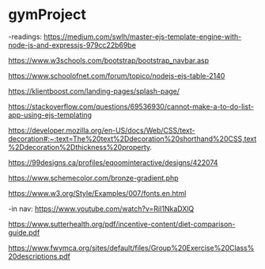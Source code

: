 # gymProject

-readings:
https://medium.com/swlh/master-ejs-template-engine-with-node-js-and-expressjs-979cc22b69be

https://www.w3schools.com/bootstrap/bootstrap_navbar.asp

https://www.schoolofnet.com/forum/topico/nodejs-ejs-table-2140

https://klientboost.com/landing-pages/splash-page/

https://stackoverflow.com/questions/69536930/cannot-make-a-to-do-list-app-using-ejs-templating

https://developer.mozilla.org/en-US/docs/Web/CSS/text-decoration#:~:text=The%20text%2Ddecoration%20shorthand%20CSS,text%2Ddecoration%2Dthickness%20property.

https://99designs.ca/profiles/eqoominteractive/designs/422074

https://www.schemecolor.com/bronze-gradient.php

https://www.w3.org/Style/Examples/007/fonts.en.html


-in nav:
 https://www.youtube.com/watch?v=RiI1NkaDXlQ
 
 https://www.sutterhealth.org/pdf/incentive-content/diet-comparison-guide.pdf
 
https://www.fwymca.org/sites/default/files/Group%20Exercise%20Class%20descriptions.pdf
